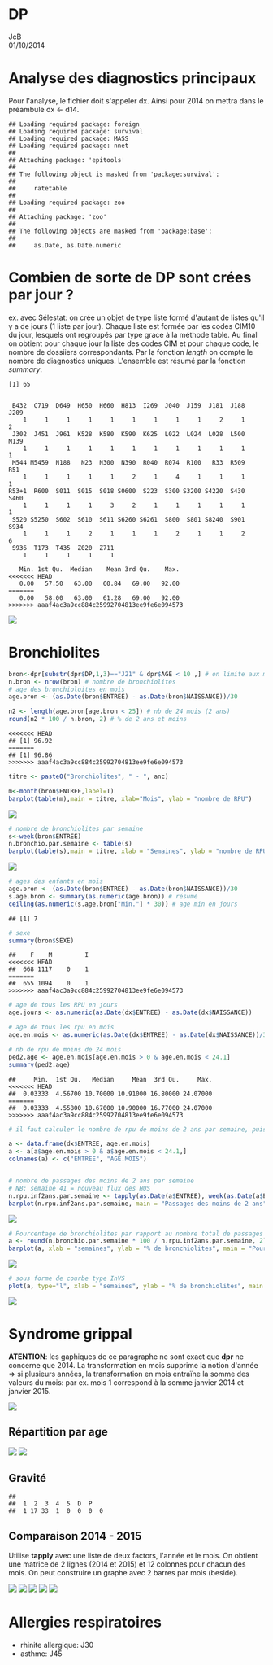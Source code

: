 # DP
JcB  
01/10/2014  

Analyse des diagnostics principaux
=================================

Pour l'analyse, le fichier doit s'appeler dx. Ainsi pour 2014 on mettra dans le préambule dx <- d14.


```
## Loading required package: foreign
## Loading required package: survival
## Loading required package: MASS
## Loading required package: nnet
## 
## Attaching package: 'epitools'
## 
## The following object is masked from 'package:survival':
## 
##     ratetable
## 
## Loading required package: zoo
## 
## Attaching package: 'zoo'
## 
## The following objects are masked from 'package:base':
## 
##     as.Date, as.Date.numeric
```




Combien de sorte de DP sont crées par jour ?
============================================

ex. avec Sélestat: on crée un objet de type liste formé d'autant de listes qu'il y a de jours (1 liste par jour). Chaque liste est formée par les codes CIM10 du jour, lesquels ont regroupés par type grace à la méthode table. Au final on obtient pour chaque jour la liste des codes CIM et pour chaque code, le nombre de dossiiers correspondants. Par la fonction _length_ on compte le nombre de diagnostics uniques. L'ensemble est résumé par la fonction _summary_.


```
[1] 65
```

```

 B432  C719  D649  H650  H660  H813  I269  J040  J159  J181  J188  J209 
    1     1     1     1     1     1     1     1     1     2     1     2 
 J302  J451  J961  K528  K580  K590  K625  L022  L024  L028  L500  M139 
    1     1     1     1     1     1     1     1     1     1     1     1 
 M544 M5459  N188   N23  N300  N390  R040  R074  R100   R33  R509   R51 
    1     1     1     1     1     2     1     4     1     1     1     1 
R53+1  R600  S011  S015  S018 S0600  S223  S300 S3200 S4220  S430  S460 
    1     1     1     1     3     2     1     1     1     1     1     1 
 S520 S5250  S602  S610  S611 S6260 S6261  S800  S801 S8240  S901  S934 
    1     1     1     2     1     1     1     2     1     1     2     6 
 S936  T173  T435  Z020  Z711 
    1     1     1     1     1 
```

```
   Min. 1st Qu.  Median    Mean 3rd Qu.    Max. 
<<<<<<< HEAD
   0.00   57.50   63.00   60.84   69.00   92.00 
=======
   0.00   58.00   63.00   61.28   69.00   92.00 
>>>>>>> aaaf4ac3a9cc884c25992704813ee9fe6e094573
```

![](dp_files/figure-html/diag_par_jour-1.png) 


Bronchiolites
=============


```r
bron<-dpr[substr(dpr$DP,1,3)=="J21" & dpr$AGE < 10 ,] # on limite aux moins de 10 ans
n.bron <- nrow(bron) # nombre de bronchiolites
# age des bronchioloites en mois
age.bron <- (as.Date(bron$ENTREE) - as.Date(bron$NAISSANCE))/30

n2 <- length(age.bron[age.bron < 25]) # nb de 24 mois (2 ans)
round(n2 * 100 / n.bron, 2) # % de 2 ans et moins
```

```
<<<<<<< HEAD
## [1] 96.92
=======
## [1] 96.86
>>>>>>> aaaf4ac3a9cc884c25992704813ee9fe6e094573
```

```r
titre <- paste0("Bronchiolites", " - ", anc)

m<-month(bron$ENTREE,label=T)
barplot(table(m),main = titre, xlab="Mois", ylab = "nombre de RPU")
```

![](dp_files/figure-html/bronchiolites-1.png) 

```r
# nombre de bronchiolites par semaine
s<-week(bron$ENTREE)
n.bronchio.par.semaine <- table(s)
barplot(table(s),main = titre, xlab = "Semaines", ylab = "nombre de RPU", las = 2, cex.names = 0.8)
```

![](dp_files/figure-html/bronchiolites-2.png) 

```r
# ages des enfants en mois
age.bron <- (as.Date(bron$ENTREE) - as.Date(bron$NAISSANCE))/30
s.age.bron <- summary(as.numeric(age.bron)) # résumé
ceiling(as.numeric(s.age.bron["Min."] * 30)) # age min en jours
```

```
## [1] 7
```

```r
# sexe
summary(bron$SEXE)
```

```
##    F    M         I 
<<<<<<< HEAD
##  668 1117    0    1
=======
##  655 1094    0    1
>>>>>>> aaaf4ac3a9cc884c25992704813ee9fe6e094573
```

```r
# age de tous les RPU en jours
age.jours <- as.numeric(as.Date(dx$ENTREE) - as.Date(dx$NAISSANCE))

# age de tous les rpu en mois
age.en.mois <- as.numeric(as.Date(dx$ENTREE) - as.Date(dx$NAISSANCE))/30

# nb de rpu de moins de 24 mois
ped2.age <- age.en.mois[age.en.mois > 0 & age.en.mois < 24.1]
summary(ped2.age)
```

```
##     Min.  1st Qu.   Median     Mean  3rd Qu.     Max. 
<<<<<<< HEAD
##  0.03333  4.56700 10.70000 10.91000 16.80000 24.07000
=======
##  0.03333  4.55800 10.67000 10.90000 16.77000 24.07000
>>>>>>> aaaf4ac3a9cc884c25992704813ee9fe6e094573
```

```r
# il faut calculer le nombre de rpu de moins de 2 ans par semaine, puis voir ce que les bronchiolites représentent en %

a <- data.frame(dx$ENTREE, age.en.mois)
a <- a[a$age.en.mois > 0 & a$age.en.mois < 24.1,]
colnames(a) <- c("ENTREE", "AGE.MOIS")


# nombre de passages des moins de 2 ans par semaine
# NB: semaine 41 = nouveau flux des HUS
n.rpu.inf2ans.par.semaine <- tapply(as.Date(a$ENTREE), week(as.Date(a$ENTREE)), length)
barplot(n.rpu.inf2ans.par.semaine, main = "Passages des moins de 2 ans", ylab = "nombre de RPU", xlab = "semaines")
```

![](dp_files/figure-html/bronchiolites-3.png) 

```r
# Pourcentage de bronchiolites par rapport au nombre total de passages d'enfants de moins de 24 mois
a <- round(n.bronchio.par.semaine * 100 / n.rpu.inf2ans.par.semaine, 2)
barplot(a, xlab = "semaines", ylab = "% de bronchiolites", main = "Pourcentage de bronchiolites par rapport au nombre total de passages\n d'enfants de moins de 24 mois")
```

![](dp_files/figure-html/bronchiolites-4.png) 

```r
# sous forme de courbe type InVS
plot(a, type="l", xlab = "semaines", ylab = "% de bronchiolites", main = "Proportion de bronchiolites parmi le total de passages\n chez les enfants de moins de 24 mois")
```

![](dp_files/figure-html/bronchiolites-5.png) 

Syndrome grippal
================

__ATENTION__: les gaphiques de ce paragraphe ne sont exact que __dpr__ ne concerne que 2014. La transformation en mois supprime la notion d'année => si plusieurs années, la transformation en mois entraïne la somme des valeurs du mois: par ex. mois 1 correspond à la somme janvier 2014 et janvier 2015.

![](dp_files/figure-html/grippe-1.png) 

Répartition par age
--------------------
![](dp_files/figure-html/grippe_age-1.png) ![](dp_files/figure-html/grippe_age-2.png) 

Gravité
-------

```
## 
##  1  2  3  4  5  D  P    
##  1 17 33  1  0  0  0  0
```


Comparaison 2014 - 2015
-----------------------
Utilise __tapply__ avec une liste de deux factors, l'année et le mois. On obtient une matrice de 2 lignes (2014 et 2015) et 12 colonnes pour chacun des mois. On peut construire un graphe avec 2 barres par mois (beside).

![](dp_files/figure-html/grippe2-1.png) ![](dp_files/figure-html/grippe2-2.png) ![](dp_files/figure-html/grippe2-3.png) ![](dp_files/figure-html/grippe2-4.png) ![](dp_files/figure-html/grippe2-5.png) 

Allergies respiratoires
=======================

- rhinite allergique: J30
- asthme: J45

